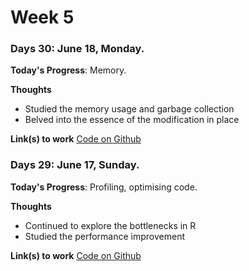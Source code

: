 # Week 5

### Days 30: June 18, Monday.

**Today's Progress**: Memory.

**Thoughts** 
- Studied the memory usage and garbage collection
- Вelved into the essence of the modification in place

**Link(s) to work**
[Code on Github](https://github.com/makarevichy/Week_5_100DaysOfCode/blob/master/weekday/Day_30.R)

### Days 29: June 17, Sunday.

**Today's Progress**: Profiling, optimising code.

**Thoughts** 
- Continued to explore the bottlenecks in R
- Studied the performance improvement

**Link(s) to work**
[Code on Github](https://github.com/makarevichy/Week_5_100DaysOfCode/blob/master/weekday/Day_29.R)
